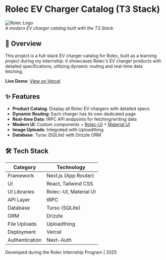 # Rolec EV Charger Catalog (T3 Stack)

![Rolec Logo](https://dwqsg9sdff.ufs.sh/f/RtbpbkCLpXS4zWlUnykL1Nd69Zh0DOzyjsWBnJx3a8Pqkl2w)  
*A modern EV charger catalog built with the T3 Stack*

## 🚀 Overview

This project is a full-stack EV charger catalog for Rolec, built as a learning project during my internship. It showcases Rolec's EV charger products with detailed specifications, utilizing dynamic routing and real-time data fetching.

**Live Demo**: [View on Vercel](https://rolec-starter-project.vercel.app/)

## ✨ Features

- **Product Catalog**: Display all Rolec EV chargers with detailed specs
- **Dynamic Routing**: Each charger has its own dedicated page
- **Real-time Data**: tRPC API endpoints for fetching/writing data
- **Modern UI**: Custom components + [Rolec-UI](https://rolec-ui.vercel.app/?path=/docs/components-assets-icon-icons--docs) + [Material UI](https://mui.com/material-ui/)
- **Image Uploads**: Integrated with Uploadthing
- **Database**: Turso (SQLite) with Drizzle ORM

## 🛠 Tech Stack

| Category       | Technology              |
|----------------|-------------------------|
| Framework      | Next.js (App Router)    |
| UI             | React, Tailwind CSS     |
| UI Libraries   | Rolec-UI, Material UI  |
| API Layer      | tRPC                   |
| Database       | Turso (SQLite)         |
| ORM            | Drizzle                |
| File Uploads   | Uploadthing            |
| Deployment     | Vercel                 |
| Authentication | Next-Auth              |

Developed during the Rolec Internship Program | 2025

